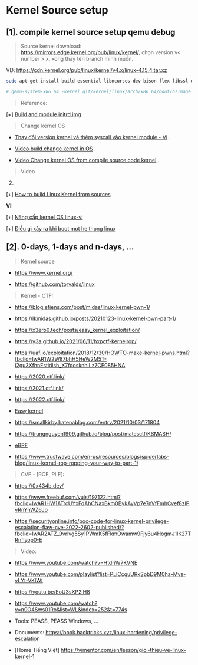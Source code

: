 # Kernel Source setup

## [1]. compile kernel source setup qemu debug

>Source kernel download: https://mirrors.edge.kernel.org/pub/linux/kernel/, chọn version v< number >.x, xong thay tên branch mình muốn.

VD: https://cdn.kernel.org/pub/linux/kernel/v4.x/linux-4.15.4.tar.xz


```bash
sudo apt-get install build-essential libncurses-dev bison flex libssl-dev libelf-dev

# qemu-system-x86_64 -kernel git/kernel/linux/arch/x86_64/boot/bzImage -initrd ramdisk.img -s -append "console=ttyS0" -nographic

```

> Reference:

[+] [Build and module initrd.img](https://kviccn.github.io/posts/2021/08/linux-%E5%86%85%E6%A0%B8%E7%BC%96%E8%AF%91%E5%8F%8A%E8%BF%90%E8%A1%8C/)


> Change kernel OS 

* [Thay đổi version kernel và thêm syscall vào kernel module - VI](https://viblo.asia/p/xay-dung-linux-kernel-va-them-loi-goi-he-thong-vao-linux-kernel-aAY4qvzeJPw) .

* [Video build change kernel in OS](https://www.youtube.com/watch?v=cAWqWB2wVZc) .

* [Video Change kernel OS from compile source code kernel](https://www.youtube.com/watch?v=E4yRcmQqvWM) . 

> Video 

2.

[+] [How to build Linux Kernel from sources](https://www.youtube.com/watch?v=1gEFYoGUFxM&t=30s) .


__VI__

[+] [Nâng cấp kernel OS linux-vi](https://cloudcraft.info/huong-dan-upgrade-kernel-linux/)

[+] [Điều gì xảy ra khi boot mot he thong linux](https://cloudcraft.info/nhung-gi-da-xay-ra-khi-boot-mot-he-thong-linux/)

## [2]. 0-days, 1-days and n-days, ...

> Kernel source

  * https://www.kernel.org/

  * https://github.com/torvalds/linux

> Kernel - CTF: 

* https://blog.efiens.com/post/midas/linux-kernel-pwn-1/

* https://lkmidas.github.io/posts/20210123-linux-kernel-pwn-part-1/

* https://x3ero0.tech/posts/easy_kernel_exploitation/

* https://y3a.github.io/2021/06/11/hxpctf-kernelrop/

* https://uaf.io/exploitation/2018/12/30/HOWTO-make-kernel-pwns.html?fbclid=IwAR1W2W87bhH5HeW2M5T-i2gu3XfhnEstidish_X7fdosknhiLz7CE085HNA

* https://2020.ctf.link/

* https://2021.ctf.link/

* https://2022.ctf.link/

* [Easy kernel](https://hackmd.io/@avila-pwn-notes/Hy1_8uzuY#Final-Payload)
* https://smallkirby.hatenablog.com/entry/2021/10/03/171804
* https://trungnguyen1909.github.io/blog/post/matesctf/KSMASH/
* [eBPF](https://niebelungen-d.github.io/ebpf-basic-learning/#%E9%AA%8C%E8%AF%81)
* https://www.trustwave.com/en-us/resources/blogs/spiderlabs-blog/linux-kernel-rop-ropping-your-way-to-part-1/

> CVE - [RCE, PLE]:

* https://0x434b.dev/

* https://www.freebuf.com/vuls/197122.html?fbclid=IwAR1HW1ATrcUYxFqAhCNaxBkm0BykAyVp7e7nVfFmhCvef8zlPvRnYhWZ6Jo

* https://securityonline.info/poc-code-for-linux-kernel-privilege-escalation-flaw-cve-2022-2602-published/?fbclid=IwAR2ATZ_9vrlvg5Sy1PWmK5fFkmOwamw9Fjy6u4HogmJ1IK27TRnflyop0-E

> Video:

* https://www.youtube.com/watch?v=HtdriW7KVNE

* https://www.youtube.com/playlist?list=PLiCcguURxSpbD9M0ha-Mvs-vLYt-VKlWt

* https://youtu.be/EoU3sXP2IH8 

* https://www.youtube.com/watch?v=n0O4Sws01Ro&list=WL&index=252&t=774s

* Tools: PEASS, PEASS Windows, ...

* Documents: https://book.hacktricks.xyz/linux-hardening/privilege-escalation

* [Home Tiếng Việt] https://vimentor.com/en/lesson/gioi-thieu-ve-linux-kernel-1


